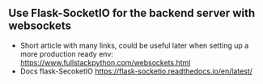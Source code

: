 ## Use Flask-SocketIO for the backend server with websockets
 
 * Short article with many links, could be useful later when setting up a more production ready env:
  https://www.fullstackpython.com/websockets.html
 * Docs flask-SecoketIO
  https://flask-socketio.readthedocs.io/en/latest/
 
 